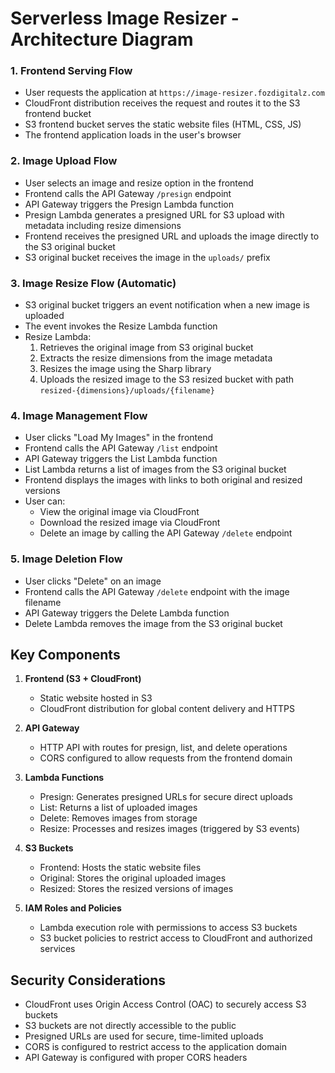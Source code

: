# Serverless Image Resizer - Architecture Diagram


### 1. Frontend Serving Flow
- User requests the application at `https://image-resizer.fozdigitalz.com`
- CloudFront distribution receives the request and routes it to the S3 frontend bucket
- S3 frontend bucket serves the static website files (HTML, CSS, JS)
- The frontend application loads in the user's browser

### 2. Image Upload Flow
- User selects an image and resize option in the frontend
- Frontend calls the API Gateway `/presign` endpoint
- API Gateway triggers the Presign Lambda function
- Presign Lambda generates a presigned URL for S3 upload with metadata including resize dimensions
- Frontend receives the presigned URL and uploads the image directly to the S3 original bucket
- S3 original bucket receives the image in the `uploads/` prefix

### 3. Image Resize Flow (Automatic)
- S3 original bucket triggers an event notification when a new image is uploaded
- The event invokes the Resize Lambda function
- Resize Lambda:
  1. Retrieves the original image from S3 original bucket
  2. Extracts the resize dimensions from the image metadata
  3. Resizes the image using the Sharp library
  4. Uploads the resized image to the S3 resized bucket with path `resized-{dimensions}/uploads/{filename}`

### 4. Image Management Flow
- User clicks "Load My Images" in the frontend
- Frontend calls the API Gateway `/list` endpoint
- API Gateway triggers the List Lambda function
- List Lambda returns a list of images from the S3 original bucket
- Frontend displays the images with links to both original and resized versions
- User can:
  - View the original image via CloudFront
  - Download the resized image via CloudFront
  - Delete an image by calling the API Gateway `/delete` endpoint

### 5. Image Deletion Flow
- User clicks "Delete" on an image
- Frontend calls the API Gateway `/delete` endpoint with the image filename
- API Gateway triggers the Delete Lambda function
- Delete Lambda removes the image from the S3 original bucket

## Key Components

1. **Frontend (S3 + CloudFront)**
   - Static website hosted in S3
   - CloudFront distribution for global content delivery and HTTPS

2. **API Gateway**
   - HTTP API with routes for presign, list, and delete operations
   - CORS configured to allow requests from the frontend domain

3. **Lambda Functions**
   - Presign: Generates presigned URLs for secure direct uploads
   - List: Returns a list of uploaded images
   - Delete: Removes images from storage
   - Resize: Processes and resizes images (triggered by S3 events)

4. **S3 Buckets**
   - Frontend: Hosts the static website files
   - Original: Stores the original uploaded images
   - Resized: Stores the resized versions of images

5. **IAM Roles and Policies**
   - Lambda execution role with permissions to access S3 buckets
   - S3 bucket policies to restrict access to CloudFront and authorized services

## Security Considerations
- CloudFront uses Origin Access Control (OAC) to securely access S3 buckets
- S3 buckets are not directly accessible to the public
- Presigned URLs are used for secure, time-limited uploads
- CORS is configured to restrict access to the application domain
- API Gateway is configured with proper CORS headers